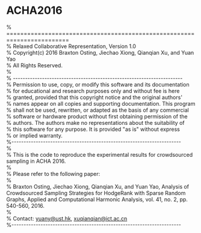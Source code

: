 # ACHA2016
% ========================================================================  
% Relaxed Collaborative Representation, Version 1.0  
% Copyright(c) 2016 Braxton Osting, Jiechao Xiong, Qianqian Xu, and Yuan Yao  
% All Rights Reserved.  
%  
% ----------------------------------------------------------------------  
% Permission to use, copy, or modify this software and its documentation   
% for educational and research purposes only and without fee is here  
% granted, provided that this copyright notice and the original authors'  
% names appear on all copies and supporting documentation. This program  
% shall not be used, rewritten, or adapted as the basis of any commercial  
% software or hardware product without first obtaining permission of the  
% authors. The authors make no representations about the suitability of  
% this software for any purpose. It is provided "as is" without express  
% or implied warranty.  
%----------------------------------------------------------------------  
%  
% This is the code to reproduce the experimental results for crowdsourced sampling in ACHA 2016.  
%  
% Please refer to the following paper:  
%  
% Braxton Osting, Jiechao Xiong, Qianqian Xu, and Yuan Yao, Analysis of Crowdsourced Sampling Strategies for HodgeRank with Sparse Random Graphs, Applied and Computational Harmonic Analysis, vol. 41, no. 2, pp. 540-560, 2016.  
%   
% Contact: yuany@ust.hk, xuqianqian@ict.ac.cn  
%----------------------------------------------------------------------